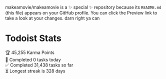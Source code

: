 makeamovie/makeamovie is a ✨ special ✨ repository because its `README.md` (this file) appears on your GitHub profile.
You can click the Preview link to take a look at your changes. darn right ya can

# Todoist Stats

<!-- TODO-IST:START -->
🏆  45,255 Karma Points           
🌸  Completed 0 tasks today           
✅  Completed 31,438 tasks so far           
⏳  Longest streak is 328 days
<!-- TODO-IST:END -->